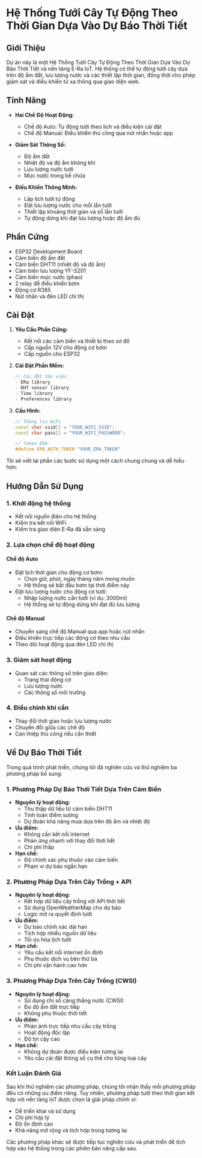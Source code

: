 # Hệ Thống Tưới Cây Tự Động Theo Thời Gian Dựa Vào Dự Báo Thời Tiết

## Giới Thiệu
Dự án này là một Hệ Thống Tưới Cây Tự Động Theo Thời Gian Dựa Vào Dự Báo Thời Tiết và nền tảng E-Ra IoT. Hệ thống có thể tự động tưới cây dựa trên độ ẩm đất, lưu lượng nước và các thiết lập thời gian, đồng thời cho phép giám sát và điều khiển từ xa thông qua giao diện web.

## Tính Năng
- **Hai Chế Độ Hoạt Động:**
  - Chế độ Auto: Tự động tưới theo lịch và điều kiện cài đặt
  - Chế độ Manual: Điều khiển thủ công qua nút nhấn hoặc app

- **Giám Sát Thông Số:**
  - Độ ẩm đất
  - Nhiệt độ và độ ẩm không khí
  - Lưu lượng nước tưới
  - Mực nước trong bể chứa

- **Điều Khiển Thông Minh:**
  - Lập lịch tưới tự động
  - Đặt lưu lượng nước cho mỗi lần tưới
  - Thiết lập khoảng thời gian và số lần tưới
  - Tự động dừng khi đạt lưu lượng hoặc độ ẩm đủ

## Phần Cứng
- ESP32 Development Board
- Cảm biến độ ẩm đất
- Cảm biến DHT11 (nhiệt độ và độ ẩm)
- Cảm biến lưu lượng YF-S201
- Cảm biến mực nước (phao)
- 2 relay để điều khiển bơm
- Động cơ R385
- Nút nhấn và đèn LED chỉ thị

## Cài Đặt
1. **Yêu Cầu Phần Cứng:**
   - Kết nối các cảm biến và thiết bị theo sơ đồ
   - Cấp nguồn 12V cho động cơ bơm
   - Cấp nguồn cho ESP32

2. **Cài Đặt Phần Mềm:**
   ```cpp
   // Cài đặt thư viện
   - ERa library
   - DHT sensor library
   - Time library
   - Preferences library
   ```

3. **Cấu Hình:**
   ```cpp
   // Thông tin WiFi
   const char ssid[] = "YOUR_WIFI_SSID";
   const char pass[] = "YOUR_WIFI_PASSWORD";

   // Token ERA
   #define ERA_AUTH_TOKEN "YOUR_ERA_TOKEN"
   ```


Tôi sẽ viết lại phần các bước sử dụng một cách chung chung và dễ hiểu hơn:

## Hướng Dẫn Sử Dụng

### 1. Khởi động hệ thống
- Kết nối nguồn điện cho hệ thống
- Kiểm tra kết nối WiFi
- Kiểm tra giao diện E-Ra đã sẵn sàng

### 2. Lựa chọn chế độ hoạt động
#### Chế độ Auto
- Đặt lịch thời gian cho động cơ bơm:
  + Chọn giờ, phút, ngày tháng năm mong muốn
  + Hệ thống sẽ bắt đầu bơm tại thời điểm này
- Đặt lưu lượng nước cho động cơ tưới:
  + Nhập lượng nước cần tưới (ví dụ: 3000ml)
  + Hệ thống sẽ tự động dừng khi đạt đủ lưu lượng

#### Chế độ Manual
- Chuyển sang chế độ Manual qua app hoặc nút nhấn
- Điều khiển trực tiếp các động cơ theo nhu cầu
- Theo dõi hoạt động qua đèn LED chỉ thị

### 3. Giám sát hoạt động
- Quan sát các thông số trên giao diện:
  + Trạng thái động cơ
  + Lưu lượng nước
  + Các thông số môi trường

### 4. Điều chỉnh khi cần
- Thay đổi thời gian hoặc lưu lượng nước
- Chuyển đổi giữa các chế độ
- Can thiệp thủ công nếu cần thiết

## Về Dự Báo Thời Tiết
Trong quá trình phát triển, chúng tôi đã nghiên cứu và thử nghiệm ba phương pháp bổ sung:

### 1. Phương Pháp Dự Báo Thời Tiết Dựa Trên Cảm Biến
* **Nguyên lý hoạt động:**
  - Thu thập dữ liệu từ cảm biến DHT11
  - Tính toán điểm sương
  - Dự đoán khả năng mưa dựa trên độ ẩm và nhiệt độ
* **Ưu điểm:**
  - Không cần kết nối internet
  - Phản ứng nhanh với thay đổi thời tiết
  - Chi phí thấp
* **Hạn chế:**
  - Độ chính xác phụ thuộc vào cảm biến
  - Phạm vi dự báo ngắn hạn

### 2. Phương Pháp Dựa Trên Cây Trồng + API
* **Nguyên lý hoạt động:**
  - Kết hợp dữ liệu cây trồng với API thời tiết
  - Sử dụng OpenWeatherMap cho dự báo
  - Logic mờ ra quyết định tưới
* **Ưu điểm:**
  - Dự báo chính xác dài hạn
  - Tích hợp nhiều nguồn dữ liệu
  - Tối ưu hóa lịch tưới
* **Hạn chế:**
  - Yêu cầu kết nối internet ổn định
  - Phụ thuộc dịch vụ bên thứ ba
  - Chi phí vận hành cao hơn

### 3. Phương Pháp Dựa Trên Cây Trồng (CWSI)
* **Nguyên lý hoạt động:**
  - Sử dụng chỉ số căng thẳng nước (CWSI)
  - Đo độ ẩm đất trực tiếp
  - Không phụ thuộc thời tiết
* **Ưu điểm:**
  - Phản ánh trực tiếp nhu cầu cây trồng
  - Hoạt động độc lập
  - Độ tin cậy cao
* **Hạn chế:**
  - Không dự đoán được điều kiện tương lai
  - Yêu cầu cài đặt thông số cụ thể cho từng loại cây

### Kết Luận Đánh Giá
Sau khi thử nghiệm các phương pháp, chúng tôi nhận thấy mỗi phương pháp đều có những ưu điểm riêng. Tuy nhiên, phương pháp tưới theo thời gian kết hợp với nền tảng IoT được chọn là giải pháp chính vì:
- Dễ triển khai và sử dụng
- Chi phí hợp lý
- Độ ổn định cao
- Khả năng mở rộng và tích hợp trong tương lai

Các phương pháp khác sẽ được tiếp tục nghiên cứu và phát triển để tích hợp vào hệ thống trong các phiên bản nâng cấp sau.
